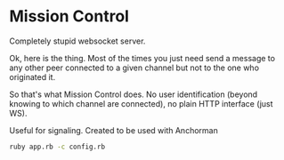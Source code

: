 # Mission Control

Completely stupid websocket server.

Ok, here is the thing. Most of the times you just need send a message to any
other peer connected to a given channel but not to the one who originated it.

So that's what Mission Control does. No user identification (beyond knowing to
which channel are connected), no plain HTTP interface (just WS).

Useful for signaling. Created to be used with Anchorman

```bash
ruby app.rb -c config.rb
```
